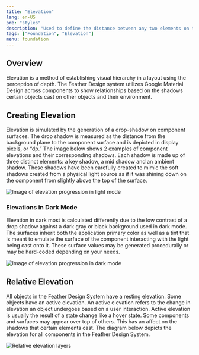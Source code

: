 ```yaml
---
title: "Elevation"
lang: en-US
pre: "styles"
description: "Used to define the distance between any two elements on the z-axis."
tags: ["Foundation", "Elevation"]
menu: foundation
---
```


## Overview

Elevation is a method of establishing visual hierarchy in a layout using the perception of depth. The Feather Design system utilizes Google Material Design across components to show relationships based on the shadows certain objects cast on other objects and their environment.

## Creating Elevation

Elevation is simulated by the generation of a drop-shadow on component surfaces. The drop shadow is measured as the distance from the background plane to the component surface and is depicted in display pixels, or “dp.” The image below shows 2 examples of component elevations and their corresponding shadows. Each shadow is made up of three distinct elements: a key shadow, a mid shadow and an ambient shadow. These shadows have been carefully created to mimic the soft shadows created from a physical light source as if it was shining down on the component from slightly above the top of the surface.

<ClientOnly>
<picture>

<source :srcset="$withBase('/assets/foundation/elevation/LightModeMobile.png')"
            media="(max-width: 32.5rem)">
<img :src="$withBase('/assets/foundation/elevation/LightMode.png')" alt="Image of elevation progression in light mode" />
</picture>

</ClientOnly>

### Elevations in Dark Mode

Elevation in dark most is calculated differently due to the low contrast of a drop shadow against a dark gray or black background used in dark mode. The surfaces inherit both the application primary color as well as a tint that is meant to emulate the surface of the component interacting with the light being cast onto it. These surface values may be generated procedurally or may be hard-coded depending on your needs.

<ClientOnly>
<picture>

<source :srcset="$withBase('/assets/foundation/elevation/DarkModeMobile.png')"
            media="(max-width: 32.5rem)">
<img :src="$withBase('/assets/foundation/elevation/DarkMode.png')" alt="Image of elevation progression in dark mode" />
</picture>

</ClientOnly>

## Relative Elevation

All objects in the Feather Design System have a resting elevation. Some objects have an active elevation. An active elevation refers to the change in elevation an object undergoes based on a user interaction. Active elevation is usually the result of a state change like a hover state. Some components and surfaces may appear over top of others. This has an affect on the shadows that certain elements cast. The diagram below depicts the elevation for all components in the Feather Design System.

<ClientOnly>

<img :src="$withBase('/assets/foundation/elevation/Relative.png')" alt="Relative elevation layers" />

</ClientOnly>
